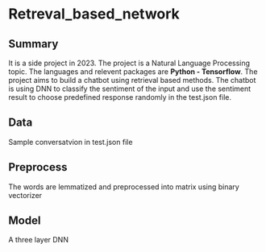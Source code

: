 # Retreval_based_network
## Summary
It is a side project in 2023. The project is a Natural Language Processing topic. The languages and relevent packages are **Python - Tensorflow**. The project aims to build a chatbot using retrieval based methods. The chatbot is using DNN to classify the sentiment of the input and use the sentiment result to choose predefined response randomly in the test.json file.
## Data
Sample conversatvion in test.json file
## Preprocess
The words are lemmatized and preprocessed into matrix using binary vectorizer
## Model
A three layer DNN
